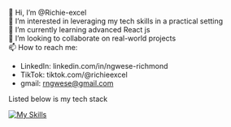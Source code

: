 👋 Hi, I’m @Richie-excel <br>
👀 I’m interested in leveraging my tech skills in a practical setting <br>
🌱 I’m currently learning advanced React js <br>
💞️ I’m looking to collaborate on real-world projects <br>
📫 How to reach me:<br>
- LinkedIn: linkedin.com/in/ngwese-richmond
- TikTok: tiktok.com/@richieexcel
- gmail: rngwese@gmail.com <br>

Listed below is my tech stack <br>

[![My Skills](https://skillicons.dev/icons?i=js,html,css,java,mongodb,mysql,nodejs,postgres,py,react,spring,tailwind,ts&perline=5)](https://skillicons.dev)
<!--
**Richie-excel/Richie-excel** is a ✨ _special_ ✨ repository because its `README.md` (this file) appears on your GitHub profile.

Here are some ideas to get you started:

- 🔭 I’m currently working on ...
- 🌱 I’m currently learning ...
- 👯 I’m looking to collaborate on ...
- 🤔 I’m looking for help with ...
- 💬 Ask me about ...
- 📫 How to reach me: ...
- 😄 Pronouns: ...
- ⚡ Fun fact: ...
-->

